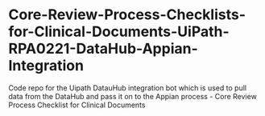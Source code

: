 # Core-Review-Process-Checklists-for-Clinical-Documents-UiPath-RPA0221-DataHub-Appian-Integration
Code repo for the Uipath DatauHub integration bot which is used to pull data from the DataHub and pass it on to the Appian process - Core Review Process Checklist for Clinical  Documents
